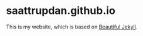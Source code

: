 # saattrupdan.github.io

This is my website, which is based on [Beautiful Jekyll](https://github.com/daattali/beautiful-jekyll).
